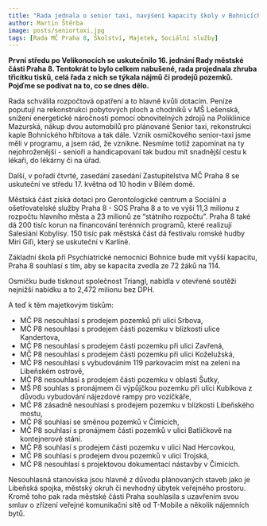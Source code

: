 ```yaml
---
title: "Rada jednala o senior taxi, navýšení kapacity školy v Bohnicích i fotovoltaikách na školách"
author: Martin Štěrba
image: posts/seniortaxi.jpg
tags: [Rada MČ Praha 8, Školství, Majetek, Sociální služby]
---
```


**První středu po Velikonocích se uskutečnilo 16. jednání Rady městské části Praha 8. Tentokrát to bylo celkem nabušené, rada projednala zhruba třicítku tisků, celá řada z nich se týkala nájmů či prodejů pozemků. Pojďme se podívat na to, co se dnes dělo.**

Rada schválila rozpočtová opatření a to hlavně kvůli dotacím. Peníze poputují na rekonstrukci pobytových ploch a chodníků v MŠ Lešenská, snížení energetické náročnosti pomocí obnovitelných zdrojů na Poliklinice Mazurská, nákup dvou automobilů pro plánované Senior taxi, rekonstrukci kaple Bohnického hřbitova a tak dále. Vznik osmičkového senior-taxi jsme měli v programu, a jsem rád, že vznikne. Nesmíme totiž zapomínat na ty nejohroženější - senioři a handicapovaní tak budou mít snadnější cestu k lékaři, do lékárny či na úřad.

Další, v pořadí čtvrté, zasedání zasedání Zastupitelstva MČ Praha 8 se uskuteční ve středu 17. května od 10 hodin v Bílém domě. 

Městská část získá dotaci pro Gerontologické centrum a Sociální a ošetřovatelské služby Praha 8 - SOS Praha 8 a to ve výši 11,3 milionu z rozpočtu hlavního města a 23 milionů ze “státního rozpočtu”. Praha 8 také dá 200 tisíc korun na financování terénních programů, které realizují Salesiáni Kobylisy. 150 tisíc pak městská část dá festivalu romské hudby Miri Giľi, který se uskuteční v Karlíně.

Základní škola při Psychiatrické nemocnici Bohnice bude mít vyšší kapacitu, Praha 8 souhlasí s tím, aby se kapacita zvedla ze 72 žáků na 114.

Osmičku bude tisknout společnost Triangl, nabídla v otevřené soutěži nejnižší nabídku a to 2,472 milionu bez DPH. 

A teď k těm majetkovým tiskům:
- MČ P8 nesouhlasí s prodejem pozemků při ulici Srbova,
- MČ P8 nesouhlasí s prodejem části pozemku v blízkosti ulice Kandertova, 
- MČ P8 nesouhlasí s prodejem části pozemku při ulici Zavřená,
- MČ P8 nesouhlasí s prodejem části pozemku při ulici Koželužská, 
- MČ P8 nesouhlasí s vybudováním 119 parkovacím míst na zeleni na Libeňském ostrově, 
- MČ P8 nesouhlasí s prodejem části pozemku v oblasti Šutky,
- MŠ P8 souhlas s pronájmem či výpůjčkou pozemku při ulici Kubíkova z důvodu vybudování nájezdové rampy pro vozíčkáře,
- MČ P8 zásadně nesouhlasí s prodejem pozemku v blízkosti Libeňského mostu, 
- MČ P8 souhlasí se směnou pozemků v Čimicích, 
- MČ P8 souhlasí s pronájmem části pozemků v ulici Batličkově na kontejnerové stání.
- MČ P8 souhlasí s prodejem části pozemku v ulici Nad Hercovkou,
- MČ P8 souhlasí s prodejem dvou pozemků v ulici Trojská,
- MČ P8 nesouhlasí s projektovou dokumentací nástavby v Čimicích.

Nesouhlasná stanoviska jsou hlavně z důvodu plánovaných staveb jako je Libeňská spojka, městský okruh či nevhodný úbytek veřejného prostoru. Kromě toho pak rada městské části Praha souhlasila s uzavřením svou smluv o zřízení veřejné komunikační sítě od T-Mobile a několik nájemních bytů.
